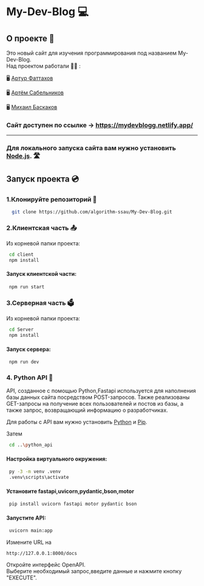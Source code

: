 # My-Dev-Blog 💻
## О проекте 📖
Это новый сайт для изучения программирования под названием My-Dev-Blog.\
Над проектом работали 🧑‍🎓 :

 🖥️ [Артур Фаттахов](https://github.com/rtSblnkv)

 🖥️ [Артём Сабельников](https://github.com/mix4il)

 🖥️ [Михаил Баскаков](https://github.com/thundernorain)
 
### Сайт доступен по ссылке -> https://mydevblogg.netlify.app/
***
### Для локального запуска сайта вам нужно установить [Node.js](https://nodejs.org/en/download/). 🛣️

## Запуск проекта 💿
### 1.Клонируйте репозиторий 📂
 ```bash
   git clone https://github.com/algorithm-ssau/My-Dev-Blog.git
 ```
### 2.Клиентская часть 📤
 Из корневой папки проекта:
 ```bash
  cd client 
  npm install
 ```
#### Запуск клиентской части: 
 ```bash
  npm run start
 ```
### 3.Серверная часть 🗳️
 Из корневой папки проекта:
 ```bash
  cd Server 
  npm install
 ```
#### Запуск сервера:
```bash
 npm run dev
```

### 4. Python API 🐍
API, созданное с помощью Python,Fastapi используется для наполнения базы данных сайта посредством POST-запросов. 
Также реализованы GET-запросы на получение всех пользователей и постов из базы, а также запрос, возвращающий информацию о разработчиках.

Для работы с API вам нужно установить [Python](https://www.python.org/downloads/) и [Pip](https://pip.pypa.io/en/stable/installing/).

Затем
```bash
 cd ..\python_api
```
#### Настройка виртуального окружения:
 ```bash
  py -3 -m venv .venv
  .venv\scripts\activate
 ```
#### Установите fastapi,uvicorn,pydantic,bson,motor
 ```bash
  pip install uvicorn fastapi motor pydantic bson
 ```
#### Запустите API:
 ```bash
  uvicorn main:app
 ```
 Измените URL на  
 ```
 http://127.0.0.1:8000/docs
 ```
 Откройте интерфейс OpenAPI.\
 Выберите необходимый запрос,введите данные и нажмите кнопку "EXECUTE".


